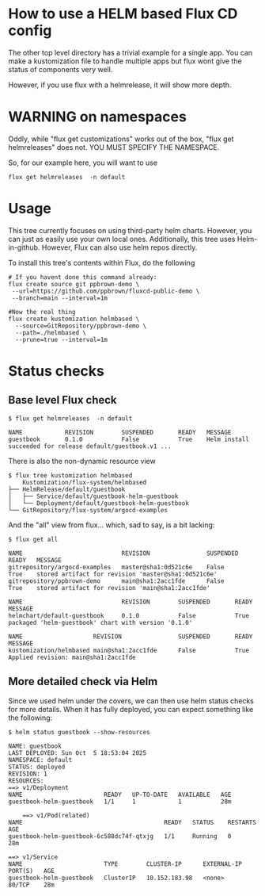 # How to use a HELM based Flux CD config

The other top level directory has a trivial example for a single app.
You can make a kustomization file to handle multiple apps but
flux wont give the status of components very well.

However, if you use flux with a helmrelease, it will show more depth. 

# WARNING on namespaces

Oddly, while "flux get customizations" works out of the box, "flux get helmreleases"
does not. YOU MUST SPECIFY THE NAMESPACE.

So, for our example here, you will want to use

    flux get helmreleases  -n default

# Usage

This tree currently focuses on using third-party helm charts.
However, you can just as easily use your own local ones.
Additionally, this tree uses Helm-in-github. However, Flux can
also use helm repos directly.

To install this tree's contents within Flux, 
do the following

    # If you havent done this command already:
    flux create source git ppbrown-demo \
     --url=https://github.com/ppbrown/fluxcd-public-demo \
     --branch=main --interval=1m
     
    #Now the real thing
    flux create kustomization helmbased \
      --source=GitRepository/ppbrown-demo \
      --path=./helmbased \
      --prune=true --interval=1m

# Status checks

## Base level Flux check

    $ flux get helmreleases  -n default

    NAME            REVISION        SUSPENDED       READY   MESSAGE
    guestbook       0.1.0           False           True    Helm install succeeded for release default/guestbook.v1 ...

There is also the non-dynamic resource view

    $ flux tree kustomization helmbased
        Kustomization/flux-system/helmbased
    ├── HelmRelease/default/guestbook
    │   ├── Service/default/guestbook-helm-guestbook
    │   └── Deployment/default/guestbook-helm-guestbook
    └── GitRepository/flux-system/argocd-examples

And the "all" view from flux... which, sad to say, is a bit lacking:

    $ flux get all

    NAME                            REVISION                SUSPENDED       READY   MESSAGE
    gitrepository/argocd-examples   master@sha1:0d521c6e    False           True    stored artifact for revision 'master@sha1:0d521c6e'
    gitrepository/ppbrown-demo      main@sha1:2acc1fde      False           True    stored artifact for revision 'main@sha1:2acc1fde'

    NAME                            REVISION        SUSPENDED       READY   MESSAGE
    helmchart/default-guestbook     0.1.0           False           True    packaged 'helm-guestbook' chart with version '0.1.0'

    NAME                    REVISION                SUSPENDED       READY   MESSAGE
    kustomization/helmbased main@sha1:2acc1fde      False           True    Applied revision: main@sha1:2acc1fde


## More detailed check via Helm

Since we used helm under the covers, we can then use helm status checks for more details.
When it has fully deployed, you can expect something like the following:

    $ helm status guestbook --show-resources

    NAME: guestbook
    LAST DEPLOYED: Sun Oct  5 18:53:04 2025
    NAMESPACE: default
    STATUS: deployed
    REVISION: 1
    RESOURCES:
    ==> v1/Deployment
    NAME                       READY   UP-TO-DATE   AVAILABLE   AGE
    guestbook-helm-guestbook   1/1     1            1           28m

        ==> v1/Pod(related)
    NAME                                        READY   STATUS    RESTARTS   AGE
    guestbook-helm-guestbook-6c588dc74f-qtxjg   1/1     Running   0          28m

    ==> v1/Service
    NAME                       TYPE        CLUSTER-IP      EXTERNAL-IP   PORT(S)   AGE
    guestbook-helm-guestbook   ClusterIP   10.152.183.98   <none>        80/TCP    28m

